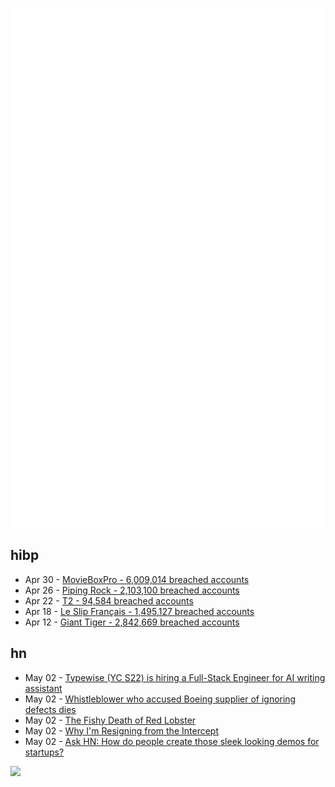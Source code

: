 ![Metrics](https://raw.githubusercontent.com/phixion/phixion/master/metrics.svg)

## hibp

<!--
for https://github.com/phixion/phixion/blob/main/.github/workflows/feeds.yml
-->
<!--START_SECTION:haveibeenpwnd-->
- Apr 30 - [MovieBoxPro - 6,009,014 breached accounts](https://haveibeenpwned.com/PwnedWebsites#MovieBoxPro)
- Apr 26 - [Piping Rock - 2,103,100 breached accounts](https://haveibeenpwned.com/PwnedWebsites#PipingRock)
- Apr 22 - [T2 - 94,584 breached accounts](https://haveibeenpwned.com/PwnedWebsites#T2)
- Apr 18 - [Le Slip Français - 1,495,127 breached accounts](https://haveibeenpwned.com/PwnedWebsites#LeSlipFrancais)
- Apr 12 - [Giant Tiger - 2,842,669 breached accounts](https://haveibeenpwned.com/PwnedWebsites#GiantTiger)
<!--END_SECTION:haveibeenpwnd-->

## hn

<!--
for https://github.com/phixion/phixion/blob/main/.github/workflows/feeds.yml
-->
<!--START_SECTION:hn-->
- May 02 - [Typewise (YC S22) is hiring a Full-Stack Engineer for AI writing assistant](https://www.ycombinator.com/companies/typewise/jobs/U40CJ60-senior-full-stack-engineer-f-m-x)
- May 02 - [Whistle­blow­er who accused Boeing supplier of ignoring defects dies](https://www.aljazeera.com/economy/2024/5/2/whistleblower-joshua-dean-ex-worker-at-boeing-supplier-dies)
- May 02 - [The Fishy Death of Red Lobster](https://www.businessinsider.com/red-lobster-endless-shrimp-bankruptcy-private-equity-debt-real-estate-2024-5)
- May 02 - [Why I'm Resigning from the Intercept](https://www.kenklippenstein.com/p/why-im-resigning-from-the-intercept)
- May 02 - [Ask HN: How do people create those sleek looking demos for startups?](https://news.ycombinator.com/item?id=40231790)
<!--END_SECTION:hn-->

<!--
for https://yhype.me
-->
![](https://hit.yhype.me/github/profile?user_id=13013670)
